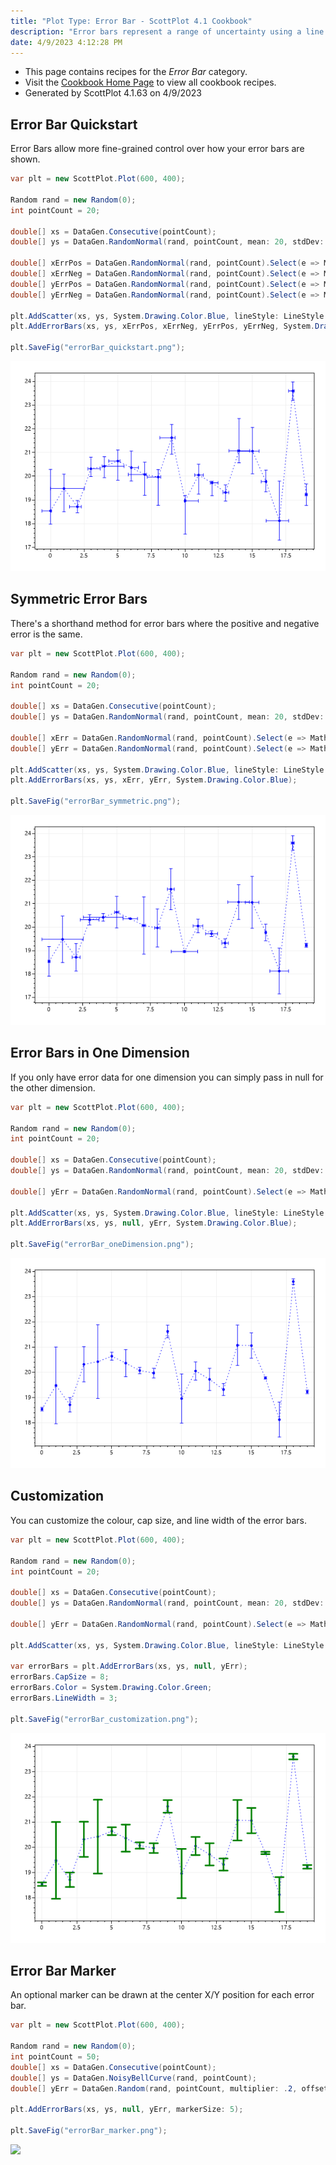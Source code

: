 ```yaml
---
title: "Plot Type: Error Bar - ScottPlot 4.1 Cookbook"
description: "Error bars represent a range of uncertainty using a line and a perpendicular cap."
date: 4/9/2023 4:12:28 PM
---
```


* This page contains recipes for the _Error Bar_ category.
* Visit the [Cookbook Home Page](../../) to view all cookbook recipes.
* Generated by ScottPlot 4.1.63 on 4/9/2023
## Error Bar Quickstart

Error Bars allow more fine-grained control over how your error bars are shown.

```cs
var plt = new ScottPlot.Plot(600, 400);

Random rand = new Random(0);
int pointCount = 20;

double[] xs = DataGen.Consecutive(pointCount);
double[] ys = DataGen.RandomNormal(rand, pointCount, mean: 20, stdDev: 2);

double[] xErrPos = DataGen.RandomNormal(rand, pointCount).Select(e => Math.Abs(e)).ToArray();
double[] xErrNeg = DataGen.RandomNormal(rand, pointCount).Select(e => Math.Abs(e)).ToArray();
double[] yErrPos = DataGen.RandomNormal(rand, pointCount).Select(e => Math.Abs(e)).ToArray();
double[] yErrNeg = DataGen.RandomNormal(rand, pointCount).Select(e => Math.Abs(e)).ToArray();

plt.AddScatter(xs, ys, System.Drawing.Color.Blue, lineStyle: LineStyle.Dot);
plt.AddErrorBars(xs, ys, xErrPos, xErrNeg, yErrPos, yErrNeg, System.Drawing.Color.Blue);

plt.SaveFig("errorBar_quickstart.png");
```

<img src='../../images/errorbar_quickstart.png' class='d-block mx-auto my-5' />


## Symmetric Error Bars

There's a shorthand method for error bars where the positive and negative error is the same.

```cs
var plt = new ScottPlot.Plot(600, 400);

Random rand = new Random(0);
int pointCount = 20;

double[] xs = DataGen.Consecutive(pointCount);
double[] ys = DataGen.RandomNormal(rand, pointCount, mean: 20, stdDev: 2);

double[] xErr = DataGen.RandomNormal(rand, pointCount).Select(e => Math.Abs(e)).ToArray();
double[] yErr = DataGen.RandomNormal(rand, pointCount).Select(e => Math.Abs(e)).ToArray();

plt.AddScatter(xs, ys, System.Drawing.Color.Blue, lineStyle: LineStyle.Dot);
plt.AddErrorBars(xs, ys, xErr, yErr, System.Drawing.Color.Blue);

plt.SaveFig("errorBar_symmetric.png");
```

<img src='../../images/errorbar_symmetric.png' class='d-block mx-auto my-5' />


## Error Bars in One Dimension

If you only have error data for one dimension you can simply pass in null for the other dimension.

```cs
var plt = new ScottPlot.Plot(600, 400);

Random rand = new Random(0);
int pointCount = 20;

double[] xs = DataGen.Consecutive(pointCount);
double[] ys = DataGen.RandomNormal(rand, pointCount, mean: 20, stdDev: 2);

double[] yErr = DataGen.RandomNormal(rand, pointCount).Select(e => Math.Abs(e)).ToArray();

plt.AddScatter(xs, ys, System.Drawing.Color.Blue, lineStyle: LineStyle.Dot);
plt.AddErrorBars(xs, ys, null, yErr, System.Drawing.Color.Blue);

plt.SaveFig("errorBar_oneDimension.png");
```

<img src='../../images/errorbar_onedimension.png' class='d-block mx-auto my-5' />


## Customization

You can customize the colour, cap size, and line width of the error bars.

```cs
var plt = new ScottPlot.Plot(600, 400);

Random rand = new Random(0);
int pointCount = 20;

double[] xs = DataGen.Consecutive(pointCount);
double[] ys = DataGen.RandomNormal(rand, pointCount, mean: 20, stdDev: 2);

double[] yErr = DataGen.RandomNormal(rand, pointCount).Select(e => Math.Abs(e)).ToArray();

plt.AddScatter(xs, ys, System.Drawing.Color.Blue, lineStyle: LineStyle.Dot);

var errorBars = plt.AddErrorBars(xs, ys, null, yErr);
errorBars.CapSize = 8;
errorBars.Color = System.Drawing.Color.Green;
errorBars.LineWidth = 3;

plt.SaveFig("errorBar_customization.png");
```

<img src='../../images/errorbar_customization.png' class='d-block mx-auto my-5' />


## Error Bar Marker

An optional marker can be drawn at the center X/Y position for each error bar.

```cs
var plt = new ScottPlot.Plot(600, 400);

Random rand = new Random(0);
int pointCount = 50;
double[] xs = DataGen.Consecutive(pointCount);
double[] ys = DataGen.NoisyBellCurve(rand, pointCount);
double[] yErr = DataGen.Random(rand, pointCount, multiplier: .2, offset: .05);

plt.AddErrorBars(xs, ys, null, yErr, markerSize: 5);

plt.SaveFig("errorBar_marker.png");
```

<img src='../../images/errorbar_marker.png' class='d-block mx-auto my-5' />



